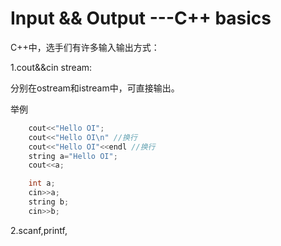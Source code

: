 # Input && Output ---C++ basics

C++中，选手们有许多输入输出方式：

1.cout&&cin stream:

分别在ostream和istream中，可直接输出。

举例
```cpp
    cout<<"Hello OI";
    cout<<"Hello OI\n" //换行
    cout<<"Hello OI"<<endl //换行
    string a="Hello OI";
    cout<<a;
```
```cpp
    int a;
    cin>>a;
    string b;
    cin>>b;
```
2.scanf,printf,
